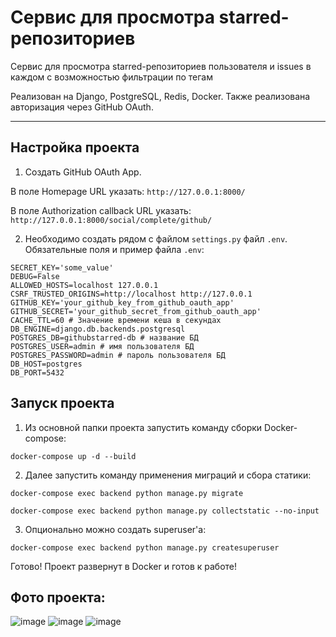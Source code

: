 # Сервис для просмотра starred-репозиториев

Сервис для просмотра starred-репозиториев пользователя и issues в каждом с возможностью фильтрации по тегам

Реализован на Django, PostgreSQL, Redis, Docker. Также реализована авторизация через GitHub OAuth.

----

## Настройка проекта
1) Создать GitHub OAuth App.

В поле Homepage URL указать: `http://127.0.0.1:8000/`

В поле Authorization callback URL указать: `http://127.0.0.1:8000/social/complete/github/`

2) Необходимо создать рядом с файлом `settings.py` файл `.env`.
Обязательные поля и пример файла `.env`:
```
SECRET_KEY='some_value'
DEBUG=False
ALLOWED_HOSTS=localhost 127.0.0.1
CSRF_TRUSTED_ORIGINS=http://localhost http://127.0.0.1
GITHUB_KEY='your_github_key_from_github_oauth_app'
GITHUB_SECRET='your_github_secret_from_github_oauth_app'
CACHE_TTL=60 # Значение времени кеша в секундах
DB_ENGINE=django.db.backends.postgresql
POSTGRES_DB=githubstarred-db # название БД
POSTGRES_USER=admin # имя пользователя БД
POSTGRES_PASSWORD=admin # пароль пользователя БД
DB_HOST=postgres
DB_PORT=5432
```

## Запуск проекта
1) Из основной папки проекта запустить команду сборки Docker-compose:

`docker-compose up -d --build`

2) Далее запустить команду применения миграций и сбора статики:

`docker-compose exec backend python manage.py migrate`

`docker-compose exec backend python manage.py collectstatic --no-input`

3) Опционально можно создать superuser'a:

`docker-compose exec backend python manage.py createsuperuser`

Готово! Проект развернут в Docker и готов к работе!

## Фото проекта:

![image](https://user-images.githubusercontent.com/63292154/226618974-a122fe66-e5f4-4de2-a830-dae504e017c9.png)
![image](https://user-images.githubusercontent.com/63292154/226619224-4847d8b4-d0f7-4815-ac6c-53c4482699a2.png)
![image](https://user-images.githubusercontent.com/63292154/226619825-949adc4a-d531-4b3f-a4c7-91b53786c81c.png)

